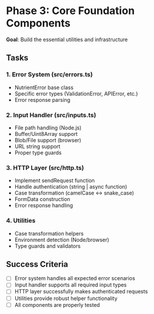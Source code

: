 # Phase 3: Core Foundation Components

**Goal**: Build the essential utilities and infrastructure

## Tasks

### 1. Error System (src/errors.ts)
- NutrientError base class
- Specific error types (ValidationError, APIError, etc.)
- Error response parsing

### 2. Input Handler (src/inputs.ts)
- File path handling (Node.js)
- Buffer/Uint8Array support
- Blob/File support (browser)
- URL string support
- Proper type guards

### 3. HTTP Layer (src/http.ts)
- Implement sendRequest function
- Handle authentication (string | async function)
- Case transformation (camelCase ↔ snake_case)
- FormData construction
- Error response handling

### 4. Utilities
- Case transformation helpers
- Environment detection (Node/browser)
- Type guards and validators

## Success Criteria
- [ ] Error system handles all expected error scenarios
- [ ] Input handler supports all required input types
- [ ] HTTP layer successfully makes authenticated requests
- [ ] Utilities provide robust helper functionality
- [ ] All components are properly tested